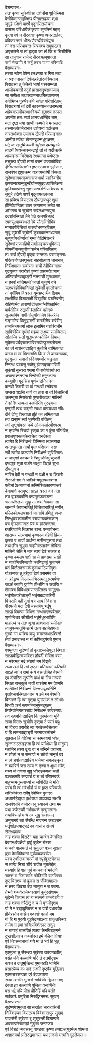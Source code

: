 वैशम्पायनः-  
ततः कृष्णा सुकेशी सा दर्शनीया शुचिस्मिता  
वेणीकेशान्समुत्क्षिप्य पीनवृत्तकुचा शुभा  
जुगूहे दक्षिणे पार्श्वे मृदूनसितलोचना  
वासश्च परिधायैकं कृष्णा सुमलिनं महत्  
कृत्वा वेषं च सैरन्ध्र्याः कृष्णा व्यचरदार्तवत्  
प्रविष्टा नगरं भीरूः सैरन्ध्रीवेषसंयुता  
तां नराः परिधावन्तः स्त्रियश्च समुपाद्रवन्  
अपृच्छंस्ते च तां दृष्ट्वा का त्वं किं च चिकीर्षसि  
सा तानुवाच राजेन्द्र सैरन्ध्र्यहमुपागता  
कर्म चेच्छामि वै कर्तुं तस्य या मां भरिष्यति  
वैशम्पायनः-  
तस्या रूपेण वेषेण श्लक्ष्णया च गिरा तथा  
न श्रद्दधानास्तां देवीमन्नहेतोरुपस्थिताम्  
विराटस्य तु कैकेयी भार्या परमसम्मता  
आलोकयन्ती ददृशे प्रासादाद्द्रुपदात्मजाम्  
सा समीक्ष्य तथारूपामनाथामेकवाससम्  
स्त्रीभिश्च पुरुषैश्चापि सर्वतः परिवारिताम्  
विराटभार्या तां देवी कारुण्याज्जातसम्भ्रमा  
अप्रेषयत्समीपस्थाः स्त्रियो वृद्धाश्च तत्पराः  
अपनीय ततः सर्वा आनयध्वमिहैव ताम्  
यदा दृष्टा मया साध्वी कम्पते मे मनस्तदा  
तस्माच्छीघ्रमिहानाय दर्शयध्वं यदीच्छथ  
तास्तथोक्ता उपागम्य द्रौपदीं परिसङ्गताः  
आनीय सर्वथा त्वेनामब्रुवन्मधुराक्षरम्  
भद्रे त्वां द्रष्टुमिच्छन्ती सुदेष्णा हर्म्यभूतले  
त्वदर्थं प्रैषयच्चास्मान्द्रष्टुं तां त्वं यदीच्छसि  
आयाह्यस्माभिरेवाद्य रक्ष्यमाणा यथेष्टतः  
तच्छ्रुत्वा द्रौपदी तासां वचनं वाक्यकोविदा  
ईप्सितार्थातिलाभेन हृष्टाऽऽयाता गृहोत्तमम्  
राजवेश्म ह्युपाक्रम्य यत्राग्र्यमहिषी स्थिता  
सुदेष्णामगमत्कृष्णा राजभार्यां यशस्विनीम्  
कृष्णान्केशान्मृदून्दीर्घान्समुद्ग्रथ्यासितेक्षणा  
कुञ्चिताग्रांस्तु सूक्ष्माग्रान्दर्शनीयान्निबध्य च  
जुगूहे दक्षिणे पार्श्वे मृदूनायतलोचना  
सा प्रविश्य विराटस्य द्रौपद्यन्तःपुरं शुभा  
ह्रीनिषेवान्विता बाला कम्पमाना लतेव सा  
अभिगम्य च सुश्रोणी सर्वलक्षणसंयुता  
ददर्शावस्थितां हैमे पीठे रत्नपरिच्छदे  
रक्तसूक्ष्माम्बरधरां मेघे सौदामिनीमिव  
नानावर्णविचित्रां च सर्वाभरणभूषिताम्  
सुभ्रूं सुकेशीं सुश्रोणीं कुब्जवामनमध्यगाम्  
बहुपुष्पोपकीर्णायां भूम्यां वेदिमिवाध्वरे  
सुदेष्णां राजमहिषीं सर्वालङ्कारभूषिताम्  
श्रीमतीं राजपुत्रीणां शतेन परिवारिताम्  
ताः सर्वा द्रौपदीं दृष्ट्वा सन्तप्ताः परमाङ्गनाः  
परितश्चोपतस्थुस्ताः सहसोत्थाय चासनात्  
निरीक्षमाणाः सर्वास्ताः शचीं देवीमिवागताम्  
गूढगुल्फां वरारोहां कृष्णां ताम्रायतेक्षणाम्  
अतिसर्वानवद्याङ्गीं नतगात्रीं सुमध्यमाम्  
न ह्रस्वां नातिमहतीं जातां बहुतृणे वने  
ऋश्यरोहीमिवानिन्द्यां सुकेशीं मृगलोचनाम्  
तां मृगीमिव वित्रस्तां यूथभ्रष्टामिव द्विपाम्  
लक्ष्मीमिव विशालाक्षीं विद्यामिव यशस्विनीम्  
रोहिणीमिव ताराणां दीप्तामग्निशिखामिव  
पार्वतीमिव रुद्राणीं वेलामिव महोदधेः  
सुलभामिव नागीनां मृगीणामिव किन्नरीम्  
गङ्गामिव विशुद्धाङ्गीं शारदीमिव शर्वरीम्  
तामचिन्त्यतमां लोके इलामिव यशस्विनीम्  
सावित्रीमिव दुर्धषां ब्राह्म्या लक्ष्म्या समन्विताम्  
सीतामिव सतीं शुद्धामरुन्धतीमिव प्रियाम्  
सुदेष्णा पर्यपृच्छत्तां विस्मयोत्फुल्ललोचना  
का त्वं सर्वानवद्याङ्गि कुतोसि त्वमिहागता  
कस्य वा त्वं विशालाक्षि किं वा ते करवाण्यहम्  
गूढगुल्फा समानोरूस्त्रिगम्भीरा षडुन्नता  
स्निग्धा पञ्चसु रक्तेषु हंसगद्गदभाषिणी  
सुकेशी सुस्वरा श्यामा पीनश्रोणीपयोधरा  
अरालपक्ष्मनयना बिम्बोष्ठी तनुमध्यमा  
कम्बुग्रीवा गूढसिरा पूर्णचन्द्रनिभानना  
दानवी किन्नरी वा त्वं गन्धर्वी वनदेवता  
अप्सरा वाऽसि नागी वा तारा वा त्वं विलासिनी  
अलम्बुसा मिश्रकेशी पुण्डरीकाऽथ मालिनी  
तेनतेनैव सम्पन्ना काश्मीरीव तुरङ्गमा  
इन्द्राणी त्वथ रुद्राणी स्वधा वाऽप्यथवा रतिः  
देवि देवेषु विख्याता ब्रूहि का त्वमिहागता  
तव ह्यनुपमं रूपं भूषणैरपि वर्जितम्  
त्वां सृष्ट्वोपरतं मन्ये लोककर्तारमीश्वरम्  
न तृप्यन्ति स्त्रियो दृष्ट्वा का न पुंसां रतिर्भवेत्  
प्रवालपुष्पस्तबकैराचिता वनदेवताः  
त्वामेव हि निरीक्षन्ते विस्मिता रूपसम्पदा  
अन्तःपुरगता नार्यो मृगाः पक्षिगणा नराः  
सर्वे त्वामेव कल्याणि निरीक्षन्ते सुविस्मिताः  
न त्वादृशी काचन मे त्रिषु लोकेषु सुन्दरी  
दृष्टपूर्वा श्रुता वाऽपि चक्षुषा विद्यते शुभा  
द्रौपद्युवाच  
नास्ति देवी न गन्धर्वी न यक्षी न च किन्नरी  
सैरन्ध्री नाम मे जातिर्वन्यमूलफलाशना  
पतीनां प्रेक्षमाणानां कस्मिंश्चित्कारणान्तरे  
केशपाशे परामृष्टा साऽहं त्रस्ता वनं गता  
तत्र द्वादशवर्षाणि वन्यमूलफलाशना  
चराम्यनिलया सुभ्रूः सा तवान्तिकमागता  
जानामि केशान्ग्रथितुं विचित्रान्ग्रथितुं मणीन्  
मल्लिकोत्पलपद्मानां जानामि ग्रथितुं स्रजः  
सिन्धुवारकजातीनां रचयाम्यवतंसकान्  
पत्रं मृगाङ्गमगरुं पिषे च हरिचन्दनम्  
ग्रथयिष्यामि चित्राश्च स्रजः परमशोभनाः  
आराधयं सत्यभामां कृष्णस्य महिषीं प्रियाम्  
कृष्णां च भार्यां पार्थानां नारीणामुत्तमां तथा  
तथाऽस्मि सुभ्रुवा चाहमिष्टलाभेन तोषिता  
मालिनी चेति मे नाम स्वयं देवी चकार ह  
कृष्णा कमलपत्राक्षी सा मे प्राणसमा सखी  
न चाहं चिरमिच्छामि क्वचिद्वस्तुं शुभानने  
व्रतं किलैतदस्माकं कुलधर्मोऽयमीदृशः  
योऽस्माकं तु हरेद्द्रव्यं देशं वसनमेव वा  
न क्रोद्धव्यं किलास्माभिरस्मद्गुरुरमर्षणः  
साऽहं वनानि दुर्गाणि तीर्थानि च सरांसि च  
शैलांश्च विविधान्रम्यान्सरितश्च समुद्रगाः  
भर्तृशोकपरीताङ्गी भर्तृसब्रह्मचारिणी  
विचरामि महीं दुर्गां यत्र सायं निवेशना  
वीरपत्नी यदा देवी चरमाणेषु भर्तृषु  
साऽहं विवत्सा विधिना गन्धमादनपर्वतात्  
शृणोमि तव सौशील्यं भर्तुर्मधुरभाषिणि  
माहात्म्यं च ततः श्रुत्वा ब्राह्मणानां समीपतः  
त्वामुपस्थातुमिच्छामि ततश्चाहमिहागता  
गुरवो मम धर्मश्च वायुः शक्रस्तथाऽश्विनौ  
तेषां प्रसादाच्च न मां कश्चिद्धर्षयते पुमान्  
वैशम्पायनः-  
एवमुक्त्वा सुदेष्णां तां कृताञ्जलिपुटा स्थिता  
साऽब्रवीद्विस्मयाविष्टा द्रौपदीं योषितां वराम्  
न भरेयमहं भद्रे संशयो मम विद्यते  
राजा त्वयं हि त्वां दृष्ट्वा मतिं पापां करिष्यति  
साऽहं त्वां न क्षमां मन्ये वसन्तीमिह वेश्मनि  
एष दोषोस्ति सुश्रोणि कथं वा भीरु मन्यसे  
स्थिता राजकुले नार्यो याश्चेमा मम वेश्मनि  
त्वामेवैकां निरीक्षन्ते विस्मयाद्वरवर्णिनि  
वृक्षांश्चोपस्थितान्पश्य य इमे मम वेश्मनि  
विनमन्ते हि त्वां दृष्ट्वा पुमांसं कं न लोभयेः  
बिभर्षि परमं रूपमतिमानुषमद्भुतम्  
तिर्यग्योनिगताश्चापि निरीक्षन्ते सविस्मयाः  
तव रूपमनिन्द्याङ्गि किं पुनर्मानवा भुवि  
राजा विराटः सुश्रोणि दृष्ट्वा ते परमं वपुः  
मां विहाय वरारोहे त्वां गच्छेत्सर्वचेतसा  
यं हि त्वमनवद्याङ्गी नरमायतलोचने  
सुप्रसन्ना हि वीक्षेथाः स कामवशगो भवेत्  
सुस्नाताऽलङ्कृता हि त्वं यमीक्षेथा हि मानुषम्  
ग्लानिर्न तस्य दुःखं वा न तन्द्रिर्न पराजयः  
न शोको न च सन्तापो न क्रोधो नानृतं वदे  
यं त्वं सर्वातवद्याङ्गि भजेथाः समलङ्कृता  
न व्याधिर्न जरा तस्य न तृष्णा न क्षुधा भवेत्  
यस्य त्वं वशगा सुभ्रु भवेरङ्कगता सती  
पञ्चत्वमपि सम्प्राप्तं यं च त्वं परिषस्वजेः  
बाहुभ्यामनुरूपाभ्यां स जीवेदिति मे मतिः  
यस्य हि त्वं भवेर्भार्या यं च हृष्टा परिष्वजेः  
अतिजीवेत्स सर्वेषु देवेष्विव पुरन्दरः  
अध्यारोहेद्यथा वृक्षं यथा वाऽऽरुह्य तक्षति  
राजवेश्मनि वामोरु ननु स्यास्त्वं तथा मम  
यथा कर्कटकी गर्भमाधत्ते मृत्युमात्मनः  
तथाविधमहं मन्ये तव सुभ्रु समागमम्  
अनुमानये त्वां सैरन्ध्रि नावमन्ये कथञ्चन  
भर्तृशीलभयाद्भद्रे तव वासं न रोचये  
सैरन्ध्र्युवाच  
नाहं शक्या विराटेन यद्वा चान्येन केनचित्  
देवगन्धर्वयक्षैर्वा द्रष्टुं दुष्टेन चेतसा  
गन्धर्वाः पालयन्ते मां सुकुलाः पञ्च सुव्रताः  
पुत्रा देवादिदेवानां सूर्यपावकवर्चसः  
यश्च दुःशीलवान्मर्त्यो मां स्पृशेद्दुष्टचेतसा  
स तामेव निशां शीघ्रं शयीत मुसलैर्हतः  
यस्यापि हि शतं पूर्णं बान्धवानां भवेदपि  
सहस्रं वा विशालाक्षि कोटिर्वापि सहस्रिका  
दुष्टचित्तश्च मां ब्रूयान्न स जीवेत्तवाग्रतः  
न तस्य त्रिदशा देवा नासुरा न च पन्नगाः  
तेभ्यो गन्धर्वराजेभ्यस्त्राणं कुर्युरसंशयम्  
सुदेष्णे विश्वस त्वं मां स्वजने बान्धवेऽपि वा  
नाहं शक्या नरैर्द्रष्टुं न च मे वृत्तमीदृशम्  
यो मे न दद्यादुच्छिष्टं न च पादौ प्रधावयेत्  
प्रीयेरंस्तेन वासेन गन्धर्वाः पतयो मम  
यो हि मां पुरुषो गृद्ध्येद्यथाऽन्याः प्राकृतस्त्रियः  
तामेव स इमां रात्रिं प्रविशेदपरां तनुम्  
न चाप्यहं चालयितुं शक्या केनचिदङ्गने  
दुःखशीलाश्च गन्धर्वास्त इमे बलिनः प्रियाः  
एवं निवसमानायां मयि मा ते भयं हि भूत्  
वैशम्पायनः-  
एवमुक्ता तु सैरन्ध्र्या सुदेष्णा वाक्यमब्रवीत्  
वसेह मयि कल्याणि यदि ते वृत्तमीदृशम्  
कश्च ते दातुमुच्छिष्टं पुमानर्हति भामिनि  
प्रसारयेच्च कः पादौ लक्ष्मीं दृष्ट्वैव बुद्धिमान्  
एवमाचारसम्पन्ना एवं देवपरायणा  
रक्ष्या त्वमसि भूतानां सावित्रीव द्विजन्मनाम्  
देवता इव कल्याणि पूजिता वरवर्णिनी  
वस भद्रे मयि प्रीता प्रीतिर्हि मयि वर्तते  
सर्वकामैः प्रमुदिता निरुद्विग्नमनाः सुखम्  
वैशम्पायनः-  
सुदेष्णयैवमुक्ता सा सम्प्रीता चारुहासिनी  
निर्विशङ्का विराटस्य विवेशान्तःपुरं सुखम्  
याज्ञसेनी सुदेष्णां तु शुश्रूषन्ती विशाम्पते  
अवसत्परिचारार्हा सुदुःखं जनमेजय  
एवं विराटे न्यवसंस्तु पाण्डवाः कृष्णा तथाऽन्तःपुरमेत्य शोभना  
अज्ञातचर्यां प्रतिरुद्धमानसा यथाऽग्नयो भस्मनि गूढतेजसः॥  
